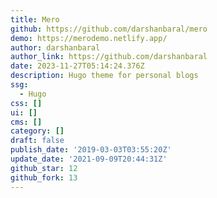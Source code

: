 ```yaml
---
title: Mero
github: https://github.com/darshanbaral/mero
demo: https://merodemo.netlify.app/
author: darshanbaral
author_link: https://github.com/darshanbaral
date: 2023-11-27T05:14:24.376Z
description: Hugo theme for personal blogs
ssg:
  - Hugo
css: []
ui: []
cms: []
category: []
draft: false
publish_date: '2019-03-03T03:55:20Z'
update_date: '2021-09-09T20:44:31Z'
github_star: 12
github_fork: 13
---
```


